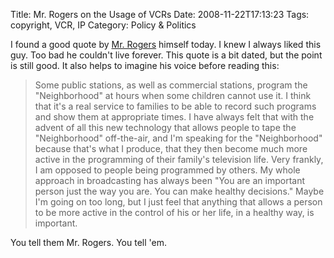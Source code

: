 Title: Mr. Rogers on the Usage of VCRs
Date: 2008-11-22T17:13:23
Tags: copyright, VCR, IP
Category: Policy & Politics

I found a good quote by <a href="http://en.wikipedia.org/wiki/Mr_Rogers">Mr. Rogers</a> himself today. I knew I always liked this guy. Too bad he couldn't live forever. This quote is a bit dated, but the point is still good. It also helps to imagine his voice before reading this:<blockquote>Some public stations, as well as commercial stations, program the "Neighborhood" at hours when some children cannot use it. I think that it's a real service to families to be able to record such programs and show them at appropriate times. I have always felt that with the advent of all this new technology that allows people to tape the "Neighborhood" off-the-air, and I'm speaking for the "Neighborhood" because that's what I produce, that they then become much more active in the programming of their family's television life. Very frankly, I am opposed to people being programmed by others. My whole approach in broadcasting has always been "You are an important person just the way you are. You can make healthy decisions." Maybe I'm going on too long, but I just feel that anything that allows a person to be more active in the control of his or her life, in a healthy way, is important.</blockquote>You tell them Mr. Rogers. You tell 'em.
